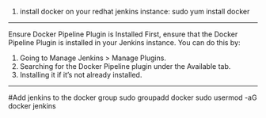 1. install docker on your redhat jenkins instance:
sudo yum install docker
-------------------------

Ensure Docker Pipeline Plugin is Installed
First, ensure that the Docker Pipeline Plugin is installed in your Jenkins instance. You can do this by:

1. Going to Manage Jenkins > Manage Plugins.
2. Searching for the Docker Pipeline plugin under the Available tab.
3. Installing it if it’s not already installed.

___________________
#Add jenkins to the docker group
sudo groupadd docker
sudo usermod -aG docker jenkins
